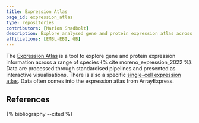 ```yaml
---
title: Expression Atlas
page_id: expression_atlas
type: repositories
contributors: [Marion Shadbolt]
description: Explore analysed gene and protein expression atlas across many species.
affiliations: [EMBL-EBI, GB]
---
```


The [Expression Atlas](https://www.ebi.ac.uk/gxa/home) is a tool to explore gene and protein expression information across a range of species {% cite moreno_expression_2022 %}. Data are processed through standardised pipelines and presented as interactive visualisations. There is also a specific [single-cell expression atlas](https://www.ebi.ac.uk/gxa/sc/home). Data often comes into the expression atlas from ArrayExpress.

## References

{% bibliography --cited %}
